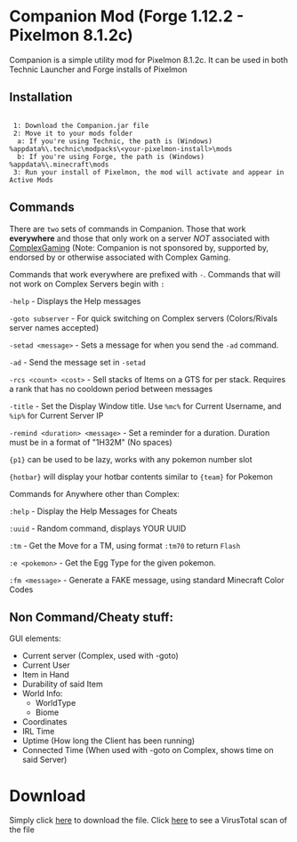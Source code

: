 # Companion Mod (Forge 1.12.2 - Pixelmon 8.1.2c)

Companion is a simple utility mod for Pixelmon 8.1.2c. It can be used in both Technic Launcher and Forge installs of Pixelmon

## Installation
```ldif

 1: Download the Companion.jar file
 2: Move it to your mods folder
  a: If you're using Technic, the path is (Windows) %appdata%\.technic\modpacks\<your-pixelmon-install>\mods
  b: If you're using Forge, the path is (Windows) %appdata%\.minecraft\mods
 3: Run your install of Pixelmon, the mod will activate and appear in Active Mods

```

## Commands
There are `two` sets of commands in Companion. Those that work **everywhere** and those that only work on a server *NOT* associated with [ComplexGaming](https://mc-complex.com) (Note: Companion is not sponsored by, supported by, endorsed by or otherwise associated with Complex Gaming.

Commands that work everywhere are prefixed with `-`. Commands that will not work on Complex Servers begin with `:`

`-help` - Displays the Help messages

`-goto subserver` - For quick switching on Complex servers (Colors/Rivals server names accepted)

`-setad <message>` - Sets a message for when you send the `-ad` command.

`-ad` - Send the message set in `-setad`

`-rcs <count> <cost>` - Sell <count> stacks of Items on a GTS for <cost> per stack. Requires a rank that has no cooldown period between messages

`-title` - Set the Display Window title. Use `%mc%` for Current Username, and `%ip%` for Current Server IP

`-remind <duration> <message>` - Set a reminder for a duration. Duration must be in a format of "1H32M" (No spaces)

`{p1}` can be used to be lazy, works with any pokemon number slot

`{hotbar}` will display your hotbar contents similar to `{team}` for Pokemon


Commands for Anywhere other than Complex:

`:help` - Display the Help Messages for Cheats

`:uuid` - Random command, displays YOUR UUID

`:tm` - Get the Move for a TM, using format `:tm70` to return `Flash`

`:e <pokemon>` - Get the Egg Type for the given pokemon.

`:fm <message>` - Generate a FAKE message, using standard Minecraft Color Codes



## Non Command/Cheaty stuff:

GUI elements: 
- Current server (Complex, used with -goto)
- Current User
- Item in Hand
- Durability of said Item
- World Info:
  - WorldType
  - Biome
- Coordinates
- IRL Time
- Uptime (How long the Client has been running)
- Connected Time (When used with -goto on Complex, shows time on said Server)

# Download
Simply click [here](https://cdn.discordapp.com/attachments/831622667840389191/836255767258333214/Companion.jar) to download the file. Click [here](https://www.virustotal.com/gui/file/c9913a0287c05a28ded315f7de9e7b94a6e4bde938dfaf51aeafe47db43f7e8a/details) to see a VirusTotal scan of the file
